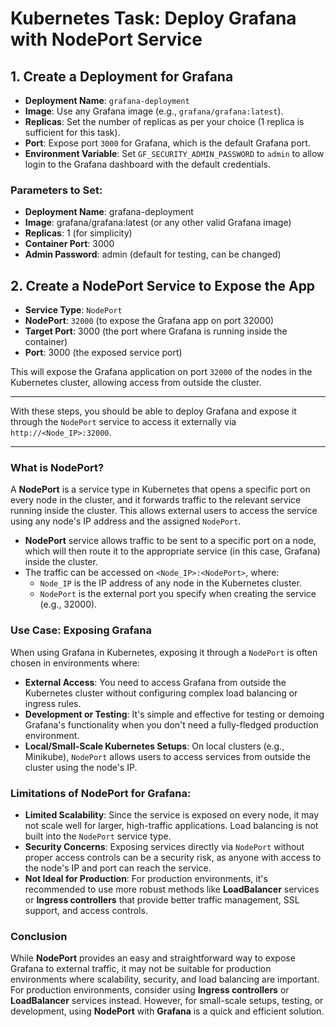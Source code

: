 # Kubernetes Task: Deploy Grafana with NodePort Service

## 1. Create a Deployment for Grafana

- **Deployment Name**: `grafana-deployment`
- **Image**: Use any Grafana image (e.g., `grafana/grafana:latest`).
- **Replicas**: Set the number of replicas as per your choice (1 replica is sufficient for this task).
- **Port**: Expose port `3000` for Grafana, which is the default Grafana port.
- **Environment Variable**: Set `GF_SECURITY_ADMIN_PASSWORD` to `admin` to allow login to the Grafana dashboard with the default credentials.

### Parameters to Set:
- **Deployment Name**: grafana-deployment
- **Image**: grafana/grafana:latest (or any other valid Grafana image)
- **Replicas**: 1 (for simplicity)
- **Container Port**: 3000
- **Admin Password**: admin (default for testing, can be changed)

## 2. Create a NodePort Service to Expose the App

- **Service Type**: `NodePort`
- **NodePort**: `32000` (to expose the Grafana app on port 32000)
- **Target Port**: 3000 (the port where Grafana is running inside the container)
- **Port**: 3000 (the exposed service port)

This will expose the Grafana application on port `32000` of the nodes in the Kubernetes cluster, allowing access from outside the cluster.

---

With these steps, you should be able to deploy Grafana and expose it through the `NodePort` service to access it externally via `http://<Node_IP>:32000`.

---

### What is NodePort?

A **NodePort** is a service type in Kubernetes that opens a specific port on every node in the cluster, and it forwards traffic to the relevant service running inside the cluster. This allows external users to access the service using any node's IP address and the assigned `NodePort`.

- **NodePort** service allows traffic to be sent to a specific port on a node, which will then route it to the appropriate service (in this case, Grafana) inside the cluster.
- The traffic can be accessed on `<Node_IP>:<NodePort>`, where:
  - `Node_IP` is the IP address of any node in the Kubernetes cluster.
  - `NodePort` is the external port you specify when creating the service (e.g., 32000).

### Use Case: Exposing Grafana

When using Grafana in Kubernetes, exposing it through a `NodePort` is often chosen in environments where:

- **External Access**: You need to access Grafana from outside the Kubernetes cluster without configuring complex load balancing or ingress rules.
- **Development or Testing**: It's simple and effective for testing or demoing Grafana's functionality when you don't need a fully-fledged production environment.
- **Local/Small-Scale Kubernetes Setups**: On local clusters (e.g., Minikube), `NodePort` allows users to access services from outside the cluster using the node's IP.

### Limitations of NodePort for Grafana:

- **Limited Scalability**: Since the service is exposed on every node, it may not scale well for larger, high-traffic applications. Load balancing is not built into the `NodePort` service type.
- **Security Concerns**: Exposing services directly via `NodePort` without proper access controls can be a security risk, as anyone with access to the node's IP and port can reach the service.
- **Not Ideal for Production**: For production environments, it's recommended to use more robust methods like **LoadBalancer** services or **Ingress controllers** that provide better traffic management, SSL support, and access controls.

### Conclusion

While **NodePort** provides an easy and straightforward way to expose Grafana to external traffic, it may not be suitable for production environments where scalability, security, and load balancing are important. For production environments, consider using **Ingress controllers** or **LoadBalancer** services instead. However, for small-scale setups, testing, or development, using **NodePort** with **Grafana** is a quick and efficient solution.


